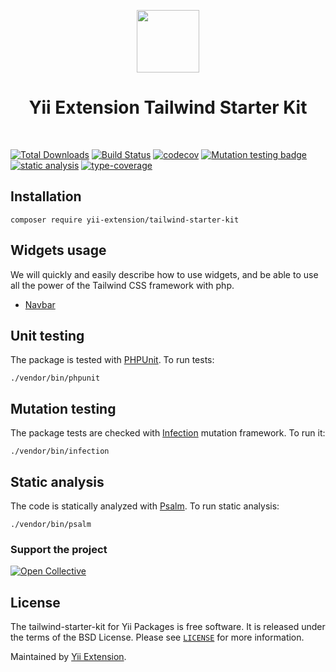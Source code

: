 <p align="center">
    <a href="https://github.com/yii-extension" target="_blank">
        <img src="https://lh3.googleusercontent.com/ehSTPnXqrkk0M3U-UPCjC0fty9K6lgykK2WOUA2nUHp8gIkRjeTN8z8SABlkvcvR-9PIrboxIvPGujPgWebLQeHHgX7yLUoxFSduiZrTog6WoZLiAvqcTR1QTPVRmns2tYjACpp7EQ=w2400" height="100px">
    </a>
    <h1 align="center">Yii Extension Tailwind Starter Kit</h1>
    <br>
</p>

[![Total Downloads](https://poser.pugx.org/yii-extension/tailwind-starter-kit/downloads.png)](https://packagist.org/packages/yii-extension/tailwind-starter-kit)
[![Build Status](https://github.com/yii-extension/tailwind-starter-kit/workflows/build/badge.svg)](https://github.com/yii-extension/tailwind-starter-kit/actions?query=workflow%3Abuild)
[![codecov](https://codecov.io/gh/yii-extension/tailwind-starter-kit/branch/master/graph/badge.svg?token=WRCGHQYSKX)](https://codecov.io/gh/yii-extension/tailwind-starter-kit)
[![Mutation testing badge](https://img.shields.io/endpoint?style=flat&url=https://badge-api.stryker-mutator.io/github.com/yii-extension/tailwind-starter-kit/master)](https://dashboard.stryker-mutator.io/reports/github.com/yii-extension/tailwind-starter-kit/master)
[![static analysis](https://github.com/yii-extension/tailwind-starter-kit/workflows/static%20analysis/badge.svg)](https://github.com/yii-extension/tailwind-starter-kit/actions?query=workflow%3A%22static+analysis%22)
[![type-coverage](https://shepherd.dev/github/yii-extension/tailwind-starter-kit/coverage.svg)](https://shepherd.dev/github/yii-extension/tailwind-starter-kit)

## Installation

```shell
composer require yii-extension/tailwind-starter-kit
```
## Widgets usage

We will quickly and easily describe how to use widgets, and be able to use all the power of the Tailwind CSS framework with php.

- [Navbar](docs/navbar.md)

## Unit testing

The package is tested with [PHPUnit](https://phpunit.de/). To run tests:

```shell
./vendor/bin/phpunit
```

## Mutation testing

The package tests are checked with [Infection](https://infection.github.io/) mutation framework. To run it:

```shell
./vendor/bin/infection
```

## Static analysis

The code is statically analyzed with [Psalm](https://psalm.dev/docs). To run static analysis:

```shell
./vendor/bin/psalm
```

### Support the project

[![Open Collective](https://img.shields.io/badge/Open%20Collective-sponsor-7eadf1?logo=open%20collective&logoColor=7eadf1&labelColor=555555)](https://opencollective.com/yiisoft)

## License

The tailwind-starter-kit for Yii Packages is free software. It is released under the terms of the BSD License.
Please see [`LICENSE`](./LICENSE.md) for more information.

Maintained by [Yii Extension](https://github.com/yii-extension).
